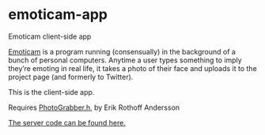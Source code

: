 # emoticam-app
Emoticam client-side app

[Emoticam](//www.emoticam.net) is a program running (consensually) in the background of a bunch of personal computers.
Anytime a user types something to imply they’re emoting in real life, it takes a photo of their face and uploads it to the project page (and formerly to Twitter).

This is the client-side app.

Requires [PhotoGrabber.h](https://gist.github.com/erkie/1038480), by Erik Rothoff Andersson

[The server code can be found here.](https://github.com/dansakamoto/emoticam-server)
